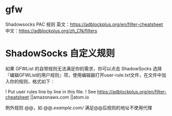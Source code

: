 # gfw

Shadowsocks PAC 规则
英文：https://adblockplus.org/en/filter-cheatsheet
中文：https://adblockplus.org/zh_CN/filters

# ShadowSocks 自定义规则

如果 GFWList 的自带规则无法满足你的需求，你可以点击 ShadowSocks 选择『编辑GFWList的用户规则』项，使用编辑器打开user-rule.txt文件，在文件中加入你的规则，格式如下：

! Put user rules line by line in this file.
! See https://adblockplus.org/en/filter-cheatsheet
||amazonaws.com
||atom.io

例外规则 @@，如 @@*.example.com/* 满足@@后规则的地址不使用代理
